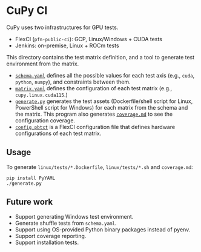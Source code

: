 # CuPy CI

CuPy uses two infrastructures for GPU tests.

* FlexCI (`pfn-public-ci`): GCP, Linux/Windows + CUDA tests
* Jenkins: on-premise, Linux + ROCm tests

This directory contains the test matrix definition, and a tool to generate test environment from the matrix.

* [`schema.yaml`](schema.yml) defines all the possible values for each test axis (e.g., `cuda`, `python`, `numpy`), and constraints between them.
* [`matrix.yaml`](matrix.yml) defines the configuration of each test matrix (e.g., `cupy.linux.cuda115`.)
* [`generate.py`](generate.py) generates the test assets (Dockerfile/shell script for Linux, PowerShell script for Windows) for each matrix from the schema and the matrix.
  This program also generates [`coverage.md`](coverage.md) to see the configuration coverage.
* [`config.pbtxt`](config.pbtxt) is a FlexCI configuration file that defines hardware configurations of each test matrix.

## Usage

To generate `linux/tests/*.Dockerfile`, `linux/tests/*.sh` and `coverage.md`:

```
pip install PyYAML
./generate.py
```

## Future work

* Support generating Windows test environment.
* Generate shuffle tests from `schema.yaml`.
* Support using OS-provided Python binary packages instead of pyenv.
* Support coverage reporting.
* Support installation tests.
